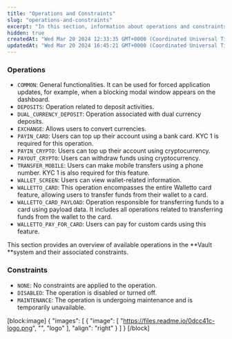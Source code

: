 ```yaml
---
title: "Operations and Constraints"
slug: "operations-and-constraints"
excerpt: "In this section, information about operations and constraints is presented in a simplified list of operations"
hidden: true
createdAt: "Wed Mar 20 2024 12:33:35 GMT+0000 (Coordinated Universal Time)"
updatedAt: "Wed Mar 20 2024 16:45:21 GMT+0000 (Coordinated Universal Time)"
---
```

### Operations

- `COMMON`: General functionalities. It can be used for forced application updates, for example, when a blocking modal window appears on the dashboard.
- `DEPOSITS`: Operation related to deposit activities. 
- `DUAL_CURRENCY_DEPOSIT`: Operation associated with dual currency deposits. 
- `EXCHANGE`: Allows users to convert currencies.
- `PAYIN_CARD`: Users can top up their account using a bank card. KYC 1 is required for this operation. 
- `PAYIN_CRYPTO`: Users can top up their account using cryptocurrency.
- `PAYOUT_CRYPTO`: Users can withdraw funds using cryptocurrency.
- `TRANSFER_MOBILE`: Users can make mobile transfers using a phone number. KYC 1 is also required for this feature.
- `WALLET_SCREEN`:  Users can view wallet-related information.
- `WALLETTO_CARD`: This operation encompasses the entire Walletto card feature, allowing users to transfer funds from their wallet to a card.
- `WALLETTO_CARD_PAYLOAD`: Operation responsible for transferring funds to a card using payload data. It includes all operations related to transferring funds from the wallet to the card.
- `WALLETTO_PAY_FOR_CARD`: Users can pay for custom cards using this feature.

This section provides an overview of available operations in the **Vault **system and their associated constraints.

### Constraints

- `NONE`: No constraints are applied to the operation.
- `DISABLED`: The operation is disabled or turned off.
- `MAINTENANCE`: The operation is undergoing maintenance and is temporarily unavailable.

[block:image]
{
  "images": [
    {
      "image": [
        "https://files.readme.io/0dcc41c-logo.png",
        "",
        "logo"
      ],
      "align": "right"
    }
  ]
}
[/block]
